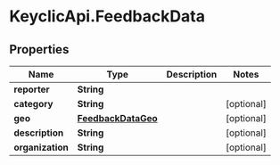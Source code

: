 # KeyclicApi.FeedbackData

## Properties
Name | Type | Description | Notes
------------ | ------------- | ------------- | -------------
**reporter** | **String** |  | 
**category** | **String** |  | [optional] 
**geo** | [**FeedbackDataGeo**](FeedbackDataGeo.md) |  | [optional] 
**description** | **String** |  | [optional] 
**organization** | **String** |  | [optional] 



